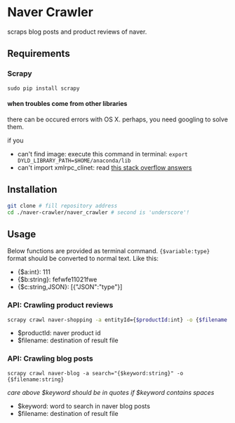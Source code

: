 # Naver Crawler

scraps blog posts and product reviews of naver.

## Requirements

### Scrapy

`sudo pip install scrapy`

#### when troubles come from other libraries

there can be occured errors with OS X. perhaps, you need googling to solve them.

if you

* can't find image: execute this command in terminal: `export DYLD_LIBRARY_PATH=$HOME/anaconda/lib`
* can't import xmlrpc_clinet: read [this stack overflow answers](http://stackoverflow.com/questions/30964836/scrapy-throws-importerror-cannot-import-name-xmlrpc-client)

## Installation

```sh
git clone # fill repository address
cd ./naver-crawler/naver_crawler # second is 'underscore'!
```

## Usage

Below functions are provided as terminal command. `{$variable:type}` format should be converted to normal text. Like this:

* {$a:int}: 111
* {$b:string}: fefwfe11021fwe
* {$c:string,JSON}: [{"JSON":"type"}]

### API: Crawling product reviews

```sh
scrapy crawl naver-shopping -a entityId={$productId:int} -o {$filename:string}
```

* $productId: naver product id
* $filename: destination of result file

### API: Crawling blog posts

```
scrapy crawl naver-blog -a search="{$keyword:string}" -o {$filename:string}
```

*care above $keyword should be in quotes if $keyword contains spaces*

* $keyword: word to search in naver blog posts
* $filename: destination of result file